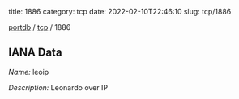 title: 1886
category: tcp
date: 2022-02-10T22:46:10
slug: tcp/1886

[portdb](/) / [tcp](/category/tcp.html) / 1886


## IANA Data

_Name:_ leoip

_Description:_ Leonardo over IP

